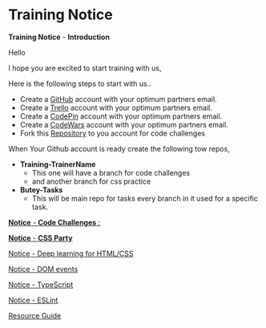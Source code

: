 # Training Notice

**Training Notice**  -  **Introduction**

Hello <Trainer> 

I hope you are excited to start training with us,

Here is the following steps to start with us..

- Create a [GitHub](https://github.com/) account with your optimum partners email.
- Create a [Trello](https://trello.com/) account with your optimum partners email.
- Create a [CodePin](https://codepen.io/) account with your optimum partners email.
- Create a [CodeWars](https://www.codewars.com/) account with your optimum partners email.
- Fork this [Repository](https://github.com/mmasaid/toy_problems) to you account  for code challenges

When Your Github account is ready create the following tow repos,

- **Training-TrainerName**
    - This one will have a branch for code challenges
    - and another branch for css practice
- **Butey-Tasks**
    - This will be main repo for tasks every branch in it used for a specific task.

[**Notice**  -  **Code Challenges**  :](./Notice%20-%20Code%20Challenges.md)

[**Notice**  -  **CSS Party**](./Notice%20-%20CSS%20Party.md)

[Notice - Deep learning for HTML/CSS ](./Notice%20-%20Deep%20learning%20for%20HTML%20CSS.md)

[Notice - DOM events](./Notice%20-%20DOM%20events.md)

[Notice - TypeScript](./Notice%20-%20TypeScript.md)

[Notice -  ESLint](./Notice%20-%20ESLint.md)

[Resource Guide](./Resource%20Guide.md)